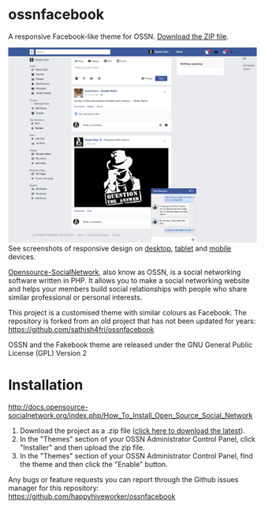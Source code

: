 ossnfacebook
============

A responsive Facebook-like theme  for OSSN. [Download the ZIP file](https://github.com/happyhiveworker/ossnfacebook/archive/master.zip).

![Preview of Fakebook v4.0](fakebook-screenshot-desktop.png)
See screenshots of responsive design on [desktop](fakebook-screenshot-desktop.png), [tablet](fakebook-screenshot-ipad.png) and [mobile](fakebook-screenshot-mobile.png) devices.


[Opensource-SocialNetwork](https://www.opensource-socialnetwork.org/), also know as OSSN, is a social networking software written in PHP. It allows you to make a social networking website and helps your members build social relationships with people who share similar professional or personal interests.

This project is a customised theme with similar colours as Facebook. The repository is forked from an old project that has not been updated for years: https://github.com/sathish4fri/ossnfacebook

OSSN and the Fakebook theme are released under the GNU General Public License (GPL) Version 2

Installation
============

http://docs.opensource-socialnetwork.org/index.php/How_To_Install_Open_Source_Social_Network

1. Download the project as a .zip file ([click here to download the latest](https://github.com/happyhiveworker/ossnfacebook/archive/master.zip)).
2. In the "Themes" section of your OSSN Administrator Control Panel, click "Installer" and then upload the zip file.
3. In the "Themes" section of your OSSN Administrator Control Panel, find the theme and then click the "Enable" button.

Any bugs or feature requests you can report through the Github issues manager for this repository: https://github.com/happyhiveworker/ossnfacebook
